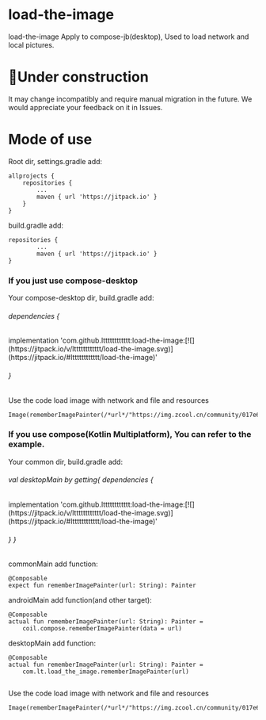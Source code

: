 # load-the-image

load-the-image Apply to compose-jb(desktop), Used to load network and local pictures.
<h1>🚀Under construction</h1>
It may change incompatibly and require manual migration in the future. We would appreciate your feedback on it in Issues.

<h1>Mode of use</h1>
Root dir, settings.gradle add:

```
allprojects {
	repositories {
		...
		maven { url 'https://jitpack.io' }
	}
}
```

build.gradle add:

```
repositories {
    	...
    	maven { url 'https://jitpack.io' }
}
```

<h3>If you just use compose-desktop</h3>
Your compose-desktop dir, build.gradle add:
<h6>dependencies {</h6>
	implementation 'com.github.ltttttttttttt:load-the-image:[![](https://jitpack.io/v/ltttttttttttt/load-the-image.svg)](https://jitpack.io/#ltttttttttttt/load-the-image)'
<h6>}</h6>

Use the code load image with network and file and resources

```
Image(rememberImagePainter(/*url*/"https://img.zcool.cn/community/017e625e57415ea801216518c25819.jpg@1280w_1l_2o_100sh.jpg","")
```

<h3>If you use compose(Kotlin Multiplatform), You can refer to the example.</h3>
Your common dir, build.gradle add:
<h6>val desktopMain by getting{
	dependencies {</h6>
		implementation 'com.github.ltttttttttttt:load-the-image:[![](https://jitpack.io/v/ltttttttttttt/load-the-image.svg)](https://jitpack.io/#ltttttttttttt/load-the-image)'
<h6>	}
}</h6>

commonMain add function:

```
@Composable
expect fun rememberImagePainter(url: String): Painter
```

androidMain add function(and other target):

```
@Composable
actual fun rememberImagePainter(url: String): Painter =
    coil.compose.rememberImagePainter(data = url)
```

desktopMain add function:

```
@Composable
actual fun rememberImagePainter(url: String): Painter =
    com.lt.load_the_image.rememberImagePainter(url)
    
```
Use the code load image with network and file and resources

```
Image(rememberImagePainter(/*url*/"https://img.zcool.cn/community/017e625e57415ea801216518c25819.jpg@1280w_1l_2o_100sh.jpg","")
```
